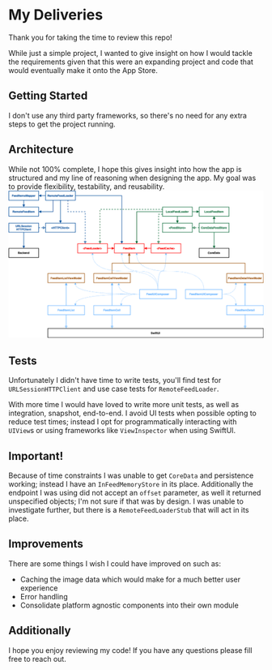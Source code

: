 # My Deliveries

Thank you for taking the time to review this repo!

While just a simple project, I wanted to give insight on how I would tackle the requirements given that this were an expanding project and code that would eventually make it onto the App Store.

## Getting Started
I don't use any third party frameworks, so there's no need for any extra steps to get the project running.

## Architecture
While not 100% complete, I hope this gives insight into how the app is structured and my line of reasoning when designing the app. My goal was to provide flexibility, testability, and reusability.
![Architecture](architecture.png)

## Tests
Unfortunately I didn't have time to write tests, you'll find test for `URLSessionHTTPClient`  and use case tests for `RemoteFeedLoader`.

With more time I would have loved to write more unit tests, as well as integration, snapshot, end-to-end. I avoid UI tests when possible opting to reduce test times; instead I opt for programmatically interacting with `UIView`s or using frameworks like `ViewInspector` when using SwiftUI.

## Important!
Because of time constraints I was unable to get `CoreData` and persistence working; instead I have an `InFeedMemoryStore` in its place.
Additionally the endpoint I was using did not accept an `offset` parameter, as well it returned unspecified objects; I'm not sure if that was by design. I was unable to investigate further, but there is a `RemoteFeedLoaderStub` that will act in its place.

## Improvements
There are some things I wish I could have improved on such as:
- Caching the image data which would make for a much better user experience
- Error handling
- Consolidate platform agnostic components into their own module

## Additionally
I hope you enjoy reviewing my code! If you have any questions please fill free to reach out.
